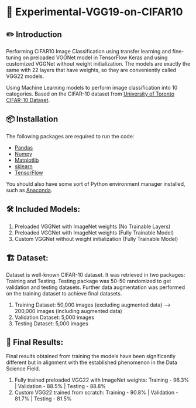 # 🎦 Experimental-VGG19-on-CIFAR10

## ✏️ Introduction

Performing CIFAR10 Image Classification using transfer learning and fine-tuning on preloaded VGGNet model in TensorFlow Keras and using customized VGGNet without weight initialization. The models are exactly the same with 22 layers that have weights, so they are conveniently called VGG22 models.

Using Machine Learning models to perform image classification into 10 categories. Based on the CIFAR-10 dataset from [University of Toronto CIFAR-10 Dataset](https://www.cs.toronto.edu/~kriz/cifar.html).

## 📦 Installation

The following packages are required to run the code:

- [Pandas](https://pandas.pydata.org/)
- [Numpy](https://numpy.org/)
- [Matplotlib](https://matplotlib.org/)
- [sklearn](https://scikit-learn.org/stable/)
- [TensorFlow](https://www.tensorflow.org/)

You should also have some sort of Python environment manager installed, such as [Anaconda](https://www.anaconda.com/).

## 🛠 Included Models:

1. Preloaded VGGNet with ImageNet weights (No Trainable Layers)
2. Preloaded VGGNet with ImageNet weights (Fully Trainable Model)
3. Custom VGGNet without weight initialization (Fully Trainable Model)

## 🏗️ Dataset:

Dataset is well-known CIFAR-10 dataset. It was retrieved in two packages: Training and Testing.
Testing package was 50-50 randomized to get validation and testing datasets.
Further data augmentation was performed on the training dataset to achieve final datasets.

1. Training Dataset: 50,000 images (excluding augmented data) --> 200,000 images (including augmented data)
2. Validation Dataset: 5,000 images
3. Testing Dataset: 5,000 images

## 🎯 Final Results:

Final results obtained from training the models have been significantly different but in alignment with the established phenomenon in the Data Science Field.

1. Fully trained preloaded VGG22 with ImageNet weights: Training - 96.3% | Validation - 88.5% | Testing - 88.8%
2. Custom VGG22 trained from scratch: Training - 90.8% | Validation - 81.7% | Testing - 81.5%
